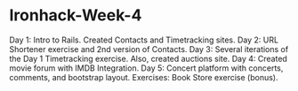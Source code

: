 # Ironhack-Week-4

Day 1: Intro to Rails. Created Contacts and Timetracking sites. 
Day 2: URL Shortener exercise and 2nd version of Contacts. 
Day 3: Several iterations of the Day 1 Timetracking exercise. Also, created auctions site.
Day 4: Created movie forum with IMDB Integration. 
Day 5: Concert platform with concerts, comments, and bootstrap layout. 
Exercises: Book Store exercise (bonus).